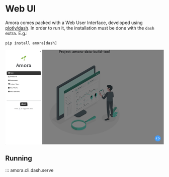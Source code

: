 # Web UI

Amora comes packed with a Web User Interface, developed using [plotly/dash](https://github.com/plotly/dash). 
In order to run it, the installation must be done with the `dash` extra. E.g.: 

```shell
pip install amora[dash]
```

![amora dash serve](../static/user-guide/web-ui/web-ui-home.png)

## Running

::: amora.cli.dash.serve
